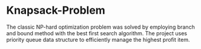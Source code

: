# Knapsack-Problem
 The classic NP-hard optimization problem was solved by employing branch and bound method with the best first search algorithm. The project uses priority queue data structure to efficiently manage the highest profit item.
